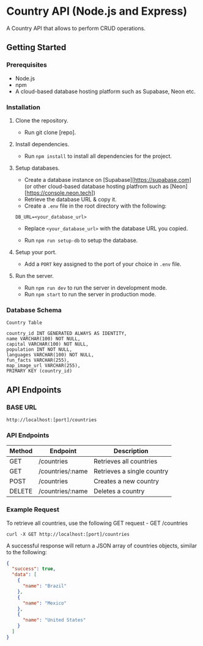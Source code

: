 # Country API (Node.js and Express)

A Country API that allows to perform CRUD operations.

## Getting Started

### Prerequisites

- Node.js
- npm
- A cloud-based database hosting platform such as Supabase, Neon etc.

### Installation

1. Clone the repository.

   - Run git clone [repo].

2. Install dependencies.

   - Run `npm install` to install all dependencies for the project.

3. Setup databases.

   - Create a database instance on [Supabase][https://supabase.com] (or other cloud-based database hosting platfrom such as [Neon][https://console.neon.tech])
   - Retrieve the database URL & copy it.
   - Create a `.env` file in the root directory with the following:

   ```
   DB_URL=<your_database_url>
   ```

   - Replace `<your_database_url>` with the database URL you copied.

   - Run `npm run setup-db` to setup the database.

4. Setup your port.

   - Add a `PORT` key assigned to the port of your choice in `.env` file.

5. Run the server.

   - Run `npm run dev` to run the server in development mode.
   - Run `npm start` to run the server in production mode.

### Database Schema

`Country Table`

```
country_id INT GENERATED ALWAYS AS IDENTITY,
name VARCHAR(100) NOT NULL,
capital VARCHAR(100) NOT NULL,
population INT NOT NULL,
languages VARCHAR(100) NOT NULL,
fun_facts VARCHAR(255),
map_image_url VARCHAR(255),
PRIMARY KEY (country_id)
```

## API Endpoints

### BASE URL

`http://localhost:[port]/countries`

### API Endpoints

| Method | Endpoint         | Description                |
| ------ | ---------------- | -------------------------- |
| GET    | /countries       | Retrieves all countries    |
| GET    | /countries/:name | Retrieves a single country |
| POST   | /countries       | Creates a new country      |
| DELETE | /countries/:name | Deletes a country          |

### Example Request

To retrieve all countries, use the following GET request - GET /countries

`curl -X GET http://localhost:[port]/countries`

A successful response will return a JSON array of countries objects, similar to the following:

```json
{
  "success": true,
  "data": [
    {
      "name": "Brazil"
    },
    {
      "name": "Mexico"
    },
    {
      "name": "United States"
    }
  ]
}
```
